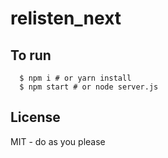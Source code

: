 # relisten_next

## To run
```
  $ npm i # or yarn install
  $ npm start # or node server.js
```

## License
MIT - do as you please
